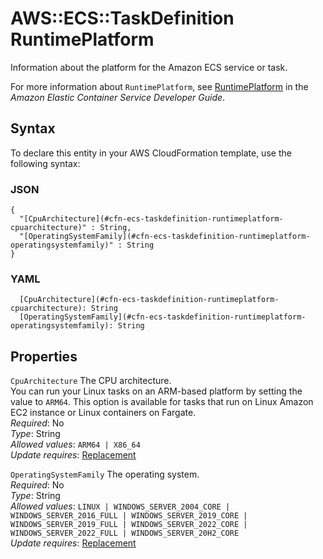 # AWS::ECS::TaskDefinition RuntimePlatform<a name="aws-properties-ecs-taskdefinition-runtimeplatform"></a>

Information about the platform for the Amazon ECS service or task\.

For more information about `RuntimePlatform`, see [RuntimePlatform](https://docs.aws.amazon.com/AmazonECS/latest/developerguide/task_definition_parameters.html#runtime-platform) in the _Amazon Elastic Container Service Developer Guide_\.

## Syntax<a name="aws-properties-ecs-taskdefinition-runtimeplatform-syntax"></a>

To declare this entity in your AWS CloudFormation template, use the following syntax:

### JSON<a name="aws-properties-ecs-taskdefinition-runtimeplatform-syntax.json"></a>

```
{
  "[CpuArchitecture](#cfn-ecs-taskdefinition-runtimeplatform-cpuarchitecture)" : String,
  "[OperatingSystemFamily](#cfn-ecs-taskdefinition-runtimeplatform-operatingsystemfamily)" : String
}
```

### YAML<a name="aws-properties-ecs-taskdefinition-runtimeplatform-syntax.yaml"></a>

```
  [CpuArchitecture](#cfn-ecs-taskdefinition-runtimeplatform-cpuarchitecture): String
  [OperatingSystemFamily](#cfn-ecs-taskdefinition-runtimeplatform-operatingsystemfamily): String
```

## Properties<a name="aws-properties-ecs-taskdefinition-runtimeplatform-properties"></a>

`CpuArchitecture` <a name="cfn-ecs-taskdefinition-runtimeplatform-cpuarchitecture"></a>
The CPU architecture\.  
You can run your Linux tasks on an ARM\-based platform by setting the value to `ARM64`\. This option is available for tasks that run on Linux Amazon EC2 instance or Linux containers on Fargate\.  
_Required_: No  
_Type_: String  
_Allowed values_: `ARM64 | X86_64`  
_Update requires_: [Replacement](https://docs.aws.amazon.com/AWSCloudFormation/latest/UserGuide/using-cfn-updating-stacks-update-behaviors.html#update-replacement)

`OperatingSystemFamily` <a name="cfn-ecs-taskdefinition-runtimeplatform-operatingsystemfamily"></a>
The operating system\.  
_Required_: No  
_Type_: String  
_Allowed values_: `LINUX | WINDOWS_SERVER_2004_CORE | WINDOWS_SERVER_2016_FULL | WINDOWS_SERVER_2019_CORE | WINDOWS_SERVER_2019_FULL | WINDOWS_SERVER_2022_CORE | WINDOWS_SERVER_2022_FULL | WINDOWS_SERVER_20H2_CORE`  
_Update requires_: [Replacement](https://docs.aws.amazon.com/AWSCloudFormation/latest/UserGuide/using-cfn-updating-stacks-update-behaviors.html#update-replacement)
